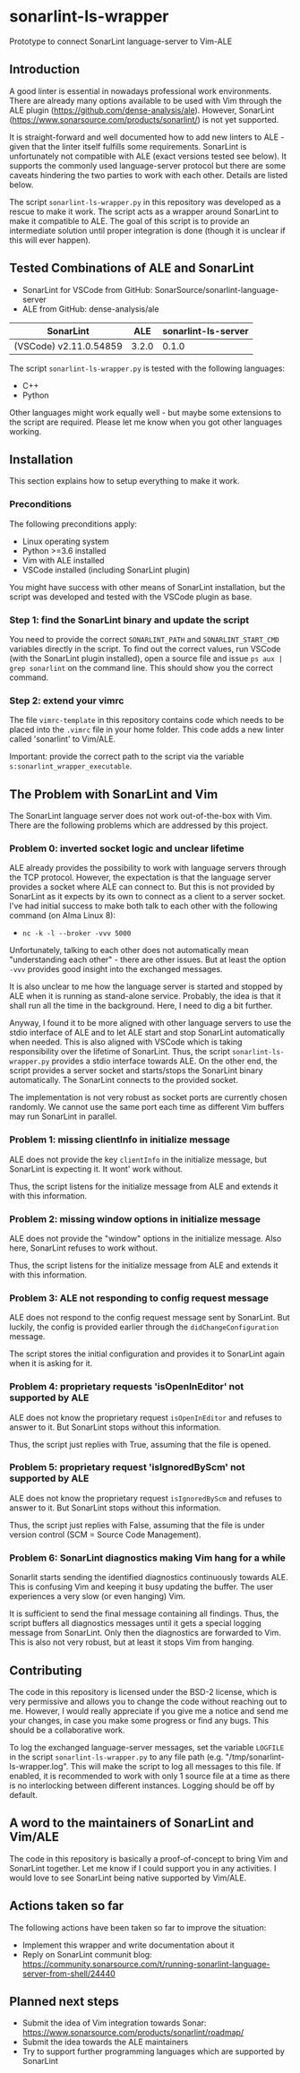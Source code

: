 # sonarlint-ls-wrapper
Prototype to connect SonarLint language-server to Vim-ALE

## Introduction

A good linter is essential in nowadays professional work environments. There are
already many options available to be used with Vim through the ALE plugin
(https://github.com/dense-analysis/ale). However, SonarLint
(https://www.sonarsource.com/products/sonarlint/) is not yet supported.

It is straight-forward and well documented how to add new linters to ALE - given
that the linter itself fulfills some requirements. SonarLint is unfortunately
not compatible with ALE (exact versions tested see below). It supports the
commonly used language-server protocol but there are some caveats hindering the
two parties to work with each other. Details are listed below.

The script `sonarlint-ls-wrapper.py` in this repository was developed as a
rescue to make it work. The script acts as a wrapper around SonarLint to make it
compatible to ALE. The goal of this script is to provide an intermediate
solution until proper integration is done (though it is unclear if this will
ever happen).

## Tested Combinations of ALE and SonarLint

  * SonarLint for VSCode from GitHub: SonarSource/sonarlint-language-server
  * ALE from GitHub: dense-analysis/ale

| SonarLint              | ALE      | sonarlint-ls-server |
|------------------------|----------|---------------------|
| (VSCode) v2.11.0.54859 | 3.2.0    | 0.1.0               |

The script `sonarlint-ls-wrapper.py` is tested with the following languages:
  * C++
  * Python

Other languages might work equally well - but maybe some extensions to the
script are required. Please let me know when you got other languages working.

## Installation

This section explains how to setup everything to make it work.

### Preconditions
The following preconditions apply:
  * Linux operating system
  * Python >=3.6 installed
  * Vim with ALE installed
  * VSCode installed (including SonarLint plugin)

You might have success with other means of SonarLint installation, but the
script was developed and tested with the VSCode plugin as base.

### Step 1: find the SonarLint binary and update the script
You need to provide the correct `SONARLINT_PATH` and `SONARLINT_START_CMD`
variables directly in the script. To find out the correct values, run VSCode
(with the SonarLint plugin installed), open a source file and issue `ps aux |
grep sonarlint` on the command line. This should show you the correct command.

### Step 2: extend your vimrc
The file `vimrc-template` in this repository contains code which needs to be
placed into the `.vimrc` file in your home folder. This code adds a new linter
called 'sonarlint' to Vim/ALE.

Important: provide the correct path to the script via the variable
`s:sonarlint_wrapper_executable`.

## The Problem with SonarLint and Vim

The SonarLint language server does not work out-of-the-box with Vim. There are
the following problems which are addressed by this project.

### Problem 0: inverted socket logic and unclear lifetime
ALE already provides the possibility to work with language servers through the
TCP protocol. However, the expectation is that the language server provides a
socket where ALE can connect to. But this is not provided by SonarLint as it
expects by its own to connect as a client to a server socket. I've had initial
success to make both talk to each other with the following command (on Alma
Linux 8):

  * `nc -k -l --broker -vvv 5000`

Unfortunately, talking to each other does not automatically mean "understanding
each other" - there are other issues. But at least the option `-vvv` provides
good insight into the exchanged messages.

It is also unclear to me how the language server is started and stopped by ALE
when it is running as stand-alone service. Probably, the idea is that it shall
run all the time in the background. Here, I need to dig a bit further.

Anyway, I found it to be more aligned with other language servers to use the
stdio interface of ALE and to let ALE start and stop SonarLint automatically
when needed. This is also aligned with VSCode which is taking responsibility
over the lifetime of SonarLint. Thus, the script `sonarlint-ls-wrapper.py`
provides a stdio interface towards ALE. On the other end, the script provides a
server socket and starts/stops the SonarLint binary automatically. The SonarLint
connects to the provided socket.

The implementation is not very robust as socket ports are currently chosen
randomly. We cannot use the same port each time as different Vim buffers may run
SonarLint in parallel.

### Problem 1: missing clientInfo in initialize message
ALE does not provide the key `clientInfo` in the initialize message, but
SonarLint is expecting it. It wont' work without.

Thus, the script listens for the initialize message from ALE and extends it with
this information.

### Problem 2: missing window options in initialize message
ALE does not provide the "window" options in the initialize message. Also
here, SonarLint refuses to work without.

Thus, the script listens for the initialize message from ALE and extends it with
this information.

### Problem 3: ALE not responding to config request message
ALE does not respond to the config request message sent by SonarLint. But
luckily, the config is provided earlier through the `didChangeConfiguration`
message.

The script stores the initial configuration and provides it to SonarLint again
when it is asking for it.

### Problem 4: proprietary requests 'isOpenInEditor' not supported by ALE
ALE does not know the proprietary request `isOpenInEditor` and refuses to
answer to it. But SonarLint stops without this information.

Thus, the script just replies with True, assuming that the file is opened.

### Problem 5: proprietary request 'isIgnoredByScm' not supported by ALE
ALE does not know the proprietary request `isIgnoredByScm` and refuses to
answer to it. But SonarLint stops without this information.

Thus, the script just replies with False, assuming that the file is under
version control (SCM = Source Code Management).

### Problem 6: SonarLint diagnostics making Vim hang for a while
Sonarlit starts sending the identified diagnostics continuously towards ALE.
This is confusing Vim and keeping it busy updating the buffer. The user
experiences a very slow (or even hanging) Vim.

It is sufficient to send the final message containing all findings. Thus, the
script buffers all diagnostics messages until it gets a special logging message
from SonarLint. Only then the diagnostics are forwarded to Vim. This is also not
very robust, but at least it stops Vim from hanging.

## Contributing
The code in this repository is licensed under the BSD-2 license, which is very
permissive and allows you to change the code without reaching out to me.
However, I would really appreciate if you give me a notice and send me your
changes, in case you make some progress or find any bugs. This should be a
collaborative work.

To log the exchanged language-server messages, set the variable `LOGFILE` in the
script `sonarlint-ls-wrapper.py` to any file path (e.g.
"/tmp/sonarlint-ls-wrapper.log". This will make the script to log all messages
to this file. If enabled, it is recommended to work with only 1 source file at a
time as there is no interlocking between different instances. Logging should be
off by default.

## A word to the maintainers of SonarLint and Vim/ALE
The code in this repository is basically a proof-of-concept to bring Vim and
SonarLint together. Let me know if I could support you in any activities. I
would love to see SonarLint being native supported by Vim/ALE.

## Actions taken so far
The following actions have been taken so far to improve the situation:

  * Implement this wrapper and write documentation about it
  * Reply on SonarLint communit blog: https://community.sonarsource.com/t/running-sonarlint-language-server-from-shell/24440

## Planned next steps
  * Submit the idea of Vim integration towards Sonar: https://www.sonarsource.com/products/sonarlint/roadmap/
  * Submit the idea towards the ALE maintainers
  * Try to support further programming languages which are supported by SonarLint
